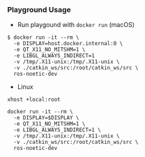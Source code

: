 ### Playground Usage

- Run playgound with `docker run` (macOS)

```
$ docker run -it --rm \
  -e DISPLAY=host.docker.internal:0 \
  -e QT_X11_NO_MITSHM=1 \
  -e LIBGL_ALWAYS_INDIRECT=1
  -v /tmp/.X11-unix:/tmp/.X11-unix \
  -v ./catkin_ws/src:/root/catkin_ws/src \
  ros-noetic-dev
```
- Linux 
```
xhost +local:root  

docker run -it --rm \
  -e DISPLAY=$DISPLAY \
  -e QT_X11_NO_MITSHM=1 \
  -e LIBGL_ALWAYS_INDIRECT=1 \
  -v /tmp/.X11-unix:/tmp/.X11-unix \
  -v ./catkin_ws/src:/root/catkin_ws/src \
  ros-noetic-dev

```